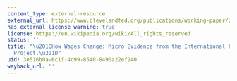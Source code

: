 ```yaml
---
content_type: external-resource
external_url: https://www.clevelandfed.org/publications/working-paper/2006/wp-0620-how-wages-change-micro-evidence-from-the-international-wage-flexibility-project
has_external_license_warning: true
license: https://en.wikipedia.org/wiki/All_rights_reserved
status: ''
title: "\u201CHow Wages Change: Micro Evidence from the International Flexibility\_\
  Project.\u201D"
uid: 3e516b0a-6c1f-4c99-8540-8490a22ef240
wayback_url: ''
---
```

